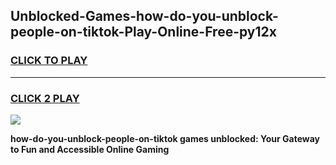 
## Unblocked-Games-how-do-you-unblock-people-on-tiktok-Play-Online-Free-py12x
<h3>
<a href="https://premium76.site?title=how-do-you-unblock-people-on-tiktok&ref=26A">CLICK TO PLAY</a></h3>
<hr>

<h3>
<a href="https://premium76.site?title=how-do-you-unblock-people-on-tiktok&ref=26A">CLICK 2 PLAY</a>
  
</h3>

<a href="https://premium76.site?title=how-do-you-unblock-people-on-tiktok&ref=26A"><img src="https://clearcache.store/games.png"></a>


**how-do-you-unblock-people-on-tiktok games unblocked: Your Gateway to Fun and Accessible Online Gaming**

